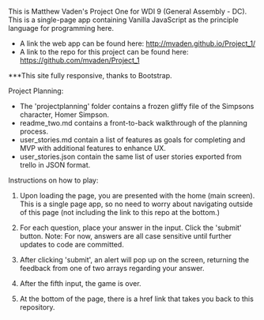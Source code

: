This is Matthew Vaden's Project One for WDI 9 (General Assembly - DC). This is a single-page app containing Vanilla JavaScript as the principle language for programming here.

- A link the web app can be found here: http://mvaden.github.io/Project_1/
- A link to the repo for this project can be found here: https://github.com/mvaden/Project_1

***This site fully responsive, thanks to Bootstrap.

Project Planning:
- The 'projectplanning' folder contains a frozen gliffy file of the Simpsons character, Homer Simpson.
- readme_two.md contains a front-to-back walkthrough of the planning process.
- user_stories.md contain a list of features as goals for completing and MVP with additional features to enhance UX.
- user_stories.json contain the same list of user stories exported from trello in JSON format.


Instructions on how to play:
1. Upon loading the page, you are presented with the home (main screen). This is a single page app, so no need to worry about navigating outside of this page (not including the link to this repo at the bottom.)

2. For each question, place your answer in the input. Click the 'submit' button. Note: For now, answers are all case sensitive until further updates to code are committed.

3. After clicking 'submit', an alert will pop up on the screen, returning the feedback from one of two arrays regarding your answer.

4. After the fifth input, the game is over.

5. At the bottom of the page, there is a href link that takes you back to this repository.
